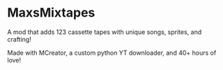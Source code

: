 # MaxsMixtapes
A mod that adds 123 cassette tapes with unique songs, sprites, and crafting!

Made with MCreator, a custom python YT downloader, and 40+ hours of love!
